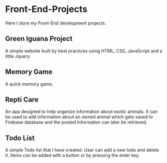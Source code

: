 # Front-End-Projects
Here I store my Front-End development projects.

## Green Iguana Project
A simple website built by best practices using HTML, CSS, JavaScript and a little Jquery.

## Memory Game
A quick memory game.

## Repti Care
An app designed to help organize information about exotic animals. It can be used to add information about an owned animal which gets saved to Firebase database and the posted information can later be retrieved.

## Todo List
A simple Todo list that I have created. User can add a new todo and delete it. Items can be added with a button or by pressing the enter key.
